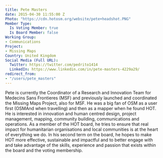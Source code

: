 ```yaml
---
title: Pete Masters
date: 2015-04-30 11:55:00 Z
Photo: "https://cdn.hotosm.org/website/pete+headshot.PNG"
Member Type:
  Is Voting Member: true
  Is Board Member: false
Working Group:
- Communications
Project:
- Missing Maps
Country: United Kingdom
Social Media (Full URL):
  Twitter: https://twitter.com/pedrito1414
  LinkedIn: https://www.linkedin.com/in/pete-masters-4229a29/
redirect_from:
- "/users/pete_masters"
---
```


Pete is currently the Coordinator of a Research and Innovation Team for Medecins Sans Frontieres (MSF) and previously launched and coordinated the Missing Maps Project, also for MSF. He was a big fan of OSM as a user first (OSMAnd when travelling) and then as a mapper when he found HOT. He is interested in innovation and human centred design, project management, mapping, community building, communications and operations.
As a member of the HOT board, he tries to ensure that real impact for humanitarian organisations and local communities is at the heart of everything we do. In his second term on the board, he hopes to make HOT more effective, sustainable and impactful and to better engage with and take advantage of the skills, experience and passion that exists within the board and the voting membership.
